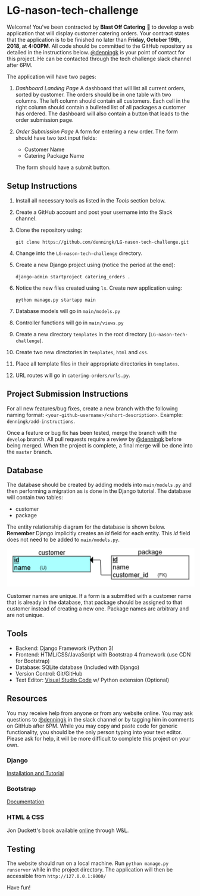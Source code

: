 # LG-nason-tech-challenge
Welcome! You've been contracted by **Blast Off Catering** :rocket: to develop a web application that will display customer catering orders. Your contract states that the application is to be finished no later than **Friday, October 19th, 2018, at 4:00PM**. All code should be committed to the GitHub repository as detailed in the instructions below. [@denningk](https://github.com/denningk) is your point of contact for this project. He can be contacted through the tech challenge slack channel after 6PM.

The application will have two pages: 
1. *Dashboard Landing Page* A dashboard that will list all current orders, sorted by customer. The orders should be in one table with two columns. The left column should contain all customers. Each cell in the right column should contain a bulleted list of all packages a customer has ordered. The dashboard will also contain a button that leads to the order submission page.
2. *Order Submission Page* A form for entering a new order. The form should have two text input fields: 
    * Customer Name
    * Catering Package Name

    The form should have a submit button.

## Setup Instructions
1. Install all necessary tools as listed in the *Tools* section below.
2. Create a GitHub account and post your username into the Slack channel.
3. Clone the repository using: 

    `git clone https://github.com/denningk/LG-nason-tech-challenge.git`

4. Change into the `LG-nason-tech-challenge` directory.
5. Create a new Django project using (notice the period at the end):

    `django-admin startproject catering_orders .` 

6. Notice the new files created using `ls`. Create new application using:

    `python manage.py startapp main`

7. Database models will go in `main/models.py`
8. Controller functions will go in `main/views.py`
9. Create a new directory `templates` in the root directory (`LG-nason-tech-challenge`).
10. Create two new directories in `templates`, `html` and `css`.
11. Place all template files in their appropriate directories in `templates`.
12. URL routes will go in `catering-orders/urls.py`.

## Project Submission Instructions

For all new features/bug fixes, create a new branch with the following naming format: `<your-github-username>/<short-description>`. Example: `denningk/add-instructions`.

Once a feature or bug fix has been tested, merge the branch with the `develop` branch. All pull requests require a review by [@denningk](https://github.com/denningk) before being merged. When the project is complete, a final merge will be done into the `master` branch.

## Database
The database should be created by adding models into `main/models.py` and then performing a migration as is done in the Django tutorial. The database will contain two tables:
* customer
* package

The entity relationship diagram for the database is shown below. **Remember** Django implicitly creates an *id* field for each entity. This *id* field does not need to be added to `main/models.py`.

![erd](./erd.PNG)

Customer names are unique. If a form is a submitted with a customer name that is already in the database, that package should be assigned to that customer instead of creating a new one. Package names are arbitrary and are not unique.

## Tools
* Backend: Django Framework (Python 3)
* Frontend: HTML/CSS/JavaScript with Bootstrap 4 framework (use CDN for Bootstrap)
* Database: SQLite database (Included with Django)
* Version Control: Git/GitHub
* Text Editor: [Visual Studio Code](https://code.visualstudio.com/) w/ Python extension (Optional)

## Resources
You may receive help from anyone or from any website online. You may ask questions to [@denningk](https://github.com/denningk) in the slack channel or by tagging him in comments on GitHub after 6PM. While you may copy and paste code for generic functionality, you should be the only person typing into your text editor. Please ask for help, it will be more difficult to complete this project on your own.

### Django
[Installation and Tutorial](https://www.djangoproject.com/start/)
### Bootstrap
[Documentation](https://getbootstrap.com/docs/4.0/getting-started/introduction/)
### HTML & CSS
Jon Duckett's book available [online](https://wlu.primo.exlibrisgroup.com/discovery/fulldisplay?docid=alma991010340799304161&context=L&vid=01WLU_INST:01WLU&lang=en&search_scope=MyInst_and_CI&adaptor=Local%20Search%20Engine&tab=Everything&query=any,contains,jon%20duckett&sortby=rank&mode=Basic) through W&L.


## Testing
The website should run on a local machine. Run `python manage.py runserver` while in the project directory. The application will then be accessible from `http://127.0.0.1:8000/`


Have fun!
